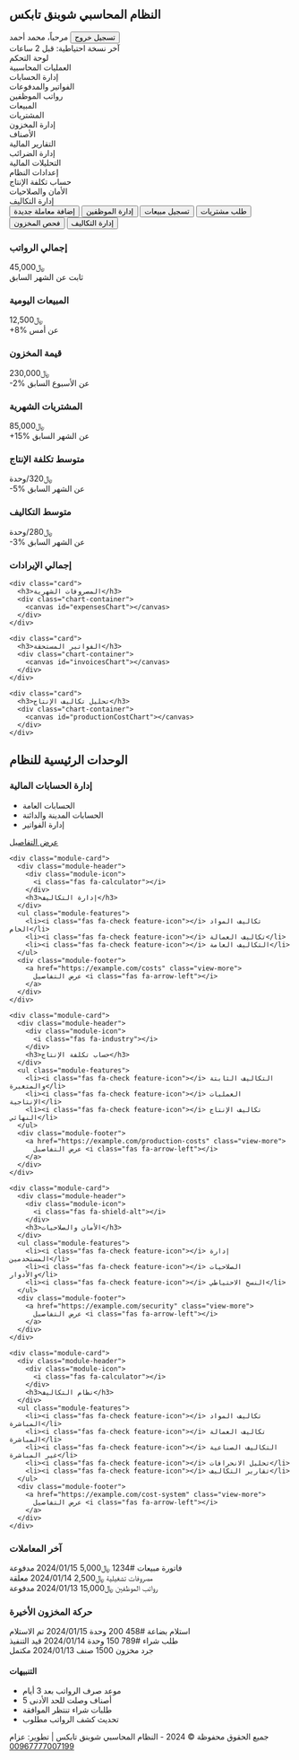 <html><head><base href="/" />
<meta charset="UTF-8">
<title>النظام المحاسبي شوبنق تابكس</title>
<style>
@import url('https://fonts.googleapis.com/css2?family=Cairo:wght@400;700&display=swap');

:root {
  --primary: #000000;
  --secondary: #1a1a1a;
  --accent: #ffd700;
  --light: #fffae6;
  --success: #008000;
  --warning: #ffd700;
  --danger: #ff0000;
}

* {
  margin: 0;
  padding: 0;
  box-sizing: border-box;
  font-family: 'Cairo', sans-serif;
}

body {
  direction: rtl;
  background: var(--light);
}

.navbar {
  background: var(--primary);
  padding: 1rem;
  color: white;
  display: flex;
  justify-content: space-between;
  align-items: center;
}

.sidebar {
  width: 250px;
  background: var(--secondary);
  height: calc(100vh - 60px);
  position: fixed;
  padding: 1rem;
}

.menu-item {
  color: white;
  padding: 0.8rem;
  margin: 0.5rem 0;
  border-radius: 5px;
  cursor: pointer;
  transition: 0.3s;
}

.menu-item:hover {
  background: var(--accent);
}

.menu-item.active {
  background: var(--accent);
}

.main-content {
  margin-right: 250px;
  margin-bottom: 60px;
  padding: 2rem;
}

.quick-actions {
  margin-bottom: 2rem;
  display: flex;
  gap: 1rem;
  flex-wrap: wrap;
}

.action-button {
  background: var(--primary);
  color: white;
  border: none;
  padding: 1rem;
  border-radius: 8px;
  display: flex;
  align-items: center;
  gap: 0.5rem;
  cursor: pointer;
  transition: 0.3s;
}

.action-button:hover {
  background: var(--accent);
}

.stats-row {
  display: grid;
  grid-template-columns: repeat(auto-fit, minmax(200px, 1fr));
  gap: 1rem;
  margin-bottom: 2rem;
}

.stat-card {
  background: linear-gradient(135deg, var(--primary), var(--secondary));
  color: white;
  padding: 1.5rem;
  border-radius: 10px;
  text-align: center;
}

.stat-value {
  font-size: 2rem;
  font-weight: bold;
  margin: 0.5rem 0;
}

.dashboard-grid {
  display: grid;
  grid-template-columns: repeat(auto-fit, minmax(300px, 1fr));
  gap: 1rem;
}

.card {
  background: white;
  padding: 1.5rem;
  border-radius: 10px;
  box-shadow: 0 2px 5px rgba(0,0,0,0.1);
}

.recent-transactions {
  background: white;
  border-radius: 10px;
  padding: 1.5rem;
  margin-top: 2rem;
}

.transaction-list {
  margin-top: 1rem;
}

.transaction-item {
  display: flex;
  justify-content: space-between;
  padding: 1rem;
  border-bottom: 1px solid #eee;
}

.transaction-item:last-child {
  border-bottom: none;
}

.notification-panel {
  position: fixed;
  left: 20px;
  bottom: 20px;
  background: white;
  border-radius: 10px;
  padding: 1rem;
  box-shadow: 0 2px 10px rgba(0,0,0,0.1);
  max-width: 300px;
}

.button {
  background: var(--accent);
  color: white;
  border: none;
  padding: 0.8rem 1.5rem;
  border-radius: 5px;
  cursor: pointer;
  transition: 0.3s;
}

.button:hover {
  opacity: 0.9;
}

.chart-container {
  height: 300px;
  margin: 1rem 0;
}

.grid-container {
  display: grid;
  grid-template-columns: repeat(auto-fit, minmax(300px, 1fr));
  gap: 1.5rem;
  margin-top: 2rem;
}

.module-card {
  background: white;
  border-radius: 10px;
  padding: 1.5rem;
  box-shadow: 0 2px 8px rgba(0,0,0,0.1);
  transition: transform 0.3s;
}

.module-card:hover {
  transform: translateY(-5px);
}

.module-header {
  display: flex;
  align-items: center;
  gap: 1rem;
  margin-bottom: 1rem;
  color: var(--primary);
}

.module-icon {
  font-size: 1.5rem;
  width: 40px;
  height: 40px;
  display: flex;
  align-items: center;
  justify-content: center;
  background: var(--light);
  border-radius: 50%;
}

.module-features {
  list-style: none;
}

.module-features li {
  padding: 0.5rem 0;
  border-bottom: 1px solid var(--light);
  display: flex;
  align-items: center;
  gap: 0.5rem;
}

.module-features li:last-child {
  border-bottom: none;
}

.feature-icon {
  color: var(--accent);
}

.module-footer {
  margin-top: 1rem;
  text-align: left;
}

.view-more {
  color: var(--accent);
  text-decoration: none;
  display: flex;
  align-items: center;
  gap: 0.5rem;
}

.view-more:hover {
  text-decoration: underline;
}

.security-status {
  display: flex;
  align-items: center;
  gap: 0.5rem;
  font-size: 0.9rem;
  color: var(--accent);
}

.security-status i {
  font-size: 1.2rem;
}

.notification-error {
  background: var(--danger) !important;
}

.footer {
  background: var(--primary);
  color: white;
  padding: 1rem;
  text-align: center;
  position: fixed;
  bottom: 0;
  width: 100%;
  font-size: 0.9rem;
}

.footer a {
  color: var(--accent);
  text-decoration: none;
}

.footer a:hover {
  text-decoration: underline;
}

.cost-management-grid {
  display: grid;
  grid-template-columns: repeat(2, 1fr);
  gap: 2rem;
  padding: 1rem;
}

.cost-section {
  background: white;
  border-radius: 10px;
  padding: 1.5rem;
  box-shadow: 0 2px 5px rgba(0,0,0,0.1);
}

.cost-type-card {
  background: var(--light);
  padding: 1rem;
  border-radius: 8px;
  margin-bottom: 1rem;
}

.cost-metrics {
  display: flex;
  justify-content: space-around;
  margin-top: 1rem;
}

.metric {
  text-align: center;
}

.metric .value {
  font-size: 1.5rem;
  font-weight: bold;
  color: var(--primary);
}

.analysis-summary ul {
  list-style: none;
  padding: 0;
}

.analysis-summary li {
  padding: 0.5rem 0;
  border-bottom: 1px solid var(--light);
}

.distribution-details table {
  width: 100%;
  border-collapse: collapse;
}

.distribution-details th,
.distribution-details td {
  padding: 0.5rem;
  text-align: right;
  border-bottom: 1px solid var(--light);
}
</style>
<script src="https://cdn.jsdelivr.net/npm/chart.js"></script>
<script src="https://kit.fontawesome.com/a076d05399.js"></script>
</head>
<body>

<nav class="navbar">
  <h1>النظام المحاسبي شوبنق تابكس</h1>
  <div class="user-info">
    مرحباً، محمد أحمد
    <button class="button">تسجيل خروج</button>
  </div>
  <div class="security-status">
    <i class="fas fa-shield-alt"></i>
    <span id="backup-status">آخر نسخة احتياطية: قبل 2 ساعات</span>
  </div>
</nav>

<aside class="sidebar">
  <div class="menu-item active">لوحة التحكم</div>
  <div class="menu-item">العمليات المحاسبية</div>
  <div class="menu-item">إدارة الحسابات</div>
  <div class="menu-item">الفواتير والمدفوعات</div>
  <div class="menu-item">رواتب الموظفين</div>
  <div class="menu-item">المبيعات</div>
  <div class="menu-item">المشتريات</div>
  <div class="menu-item">إدارة المخزون</div>
  <div class="menu-item">الأصناف</div>
  <div class="menu-item">التقارير المالية</div>
  <div class="menu-item">إدارة الضرائب</div>
  <div class="menu-item">التحليلات المالية</div>
  <div class="menu-item">إعدادات النظام</div>
  <div class="menu-item">حساب تكلفة الإنتاج</div>
  <div class="menu-item">الأمان والصلاحيات</div>
  <div class="menu-item active">إدارة التكاليف</div>
</aside>

<main class="main-content">
  <div class="quick-actions">
    <button class="action-button">
      <i class="fas fa-plus"></i>
      إضافة معاملة جديدة
    </button>
    <button class="action-button">
      <i class="fas fa-users"></i>
      إدارة الموظفين
    </button>
    <button class="action-button">
      <i class="fas fa-shopping-cart"></i>
      تسجيل مبيعات
    </button>
    <button class="action-button">
      <i class="fas fa-truck"></i>
      طلب مشتريات
    </button>
    <button class="action-button">
      <i class="fas fa-boxes"></i>
      فحص المخزون
    </button>
    <button class="action-button">
      <i class="fas fa-calculator"></i>
      إدارة التكاليف
    </button>
  </div>

  <div class="stats-row">
    <div class="stat-card">
      <h3>إجمالي الرواتب</h3>
      <div class="stat-value">﷼45,000</div>
      <div class="stat-change">ثابت عن الشهر السابق</div>
    </div>
    <div class="stat-card">
      <h3>المبيعات اليومية</h3>
      <div class="stat-value">﷼12,500</div>
      <div class="stat-change">+8% عن أمس</div>
    </div>
    <div class="stat-card">
      <h3>قيمة المخزون</h3>
      <div class="stat-value">﷼230,000</div>
      <div class="stat-change">-2% عن الأسبوع السابق</div>
    </div>
    <div class="stat-card">
      <h3>المشتريات الشهرية</h3>
      <div class="stat-value">﷼85,000</div>
      <div class="stat-change">+15% عن الشهر السابق</div>
    </div>
    <div class="stat-card">
      <h3>متوسط تكلفة الإنتاج</h3>
      <div class="stat-value">﷼320/وحدة</div>
      <div class="stat-change">-5% عن الشهر السابق</div>
    </div>
    <div class="stat-card">
      <h3>متوسط التكاليف</h3>
      <div class="stat-value">﷼280/وحدة</div>
      <div class="stat-change">-3% عن الشهر السابق</div>
    </div>
  </div>

  <div class="dashboard-grid">
    <div class="card">
      <h3>إجمالي الإيرادات</h3>
      <div class="chart-container">
        <canvas id="revenueChart"></canvas>
      </div>
    </div>
    
    <div class="card">
      <h3>المصروفات الشهرية</h3>
      <div class="chart-container">
        <canvas id="expensesChart"></canvas>
      </div>
    </div>
    
    <div class="card">
      <h3>الفواتير المستحقة</h3>
      <div class="chart-container">
        <canvas id="invoicesChart"></canvas>
      </div>
    </div>
    
    <div class="card">
      <h3>تحليل تكاليف الإنتاج</h3>
      <div class="chart-container">
        <canvas id="productionCostChart"></canvas>
      </div>
    </div>
  </div>

  <h2>الوحدات الرئيسية للنظام</h2>
  
  <div class="grid-container">
    <div class="module-card">
      <div class="module-header">
        <div class="module-icon">
          <i class="fas fa-money-check-alt"></i>
        </div>
        <h3>إدارة الحسابات المالية</h3>
      </div>
      <ul class="module-features">
        <li><i class="fas fa-check feature-icon"></i> الحسابات العامة</li>
        <li><i class="fas fa-check feature-icon"></i> الحسابات المدينة والدائنة</li>
        <li><i class="fas fa-check feature-icon"></i> إدارة الفواتير</li>
      </ul>
      <div class="module-footer">
        <a href="https://example.com/accounts" class="view-more">
          عرض التفاصيل <i class="fas fa-arrow-left"></i>
        </a>
      </div>
    </div>
    
    <div class="module-card">
      <div class="module-header">
        <div class="module-icon">
          <i class="fas fa-calculator"></i>
        </div>
        <h3>إدارة التكاليف</h3>
      </div>
      <ul class="module-features">
        <li><i class="fas fa-check feature-icon"></i> تكاليف المواد الخام</li>
        <li><i class="fas fa-check feature-icon"></i> تكاليف العمالة</li>
        <li><i class="fas fa-check feature-icon"></i> التكاليف العامة</li>
      </ul>
      <div class="module-footer">
        <a href="https://example.com/costs" class="view-more">
          عرض التفاصيل <i class="fas fa-arrow-left"></i>
        </a>
      </div>
    </div>

    <div class="module-card">
      <div class="module-header">
        <div class="module-icon">
          <i class="fas fa-industry"></i>
        </div>
        <h3>حساب تكلفة الإنتاج</h3>
      </div>
      <ul class="module-features">
        <li><i class="fas fa-check feature-icon"></i> التكاليف الثابتة والمتغيرة</li>
        <li><i class="fas fa-check feature-icon"></i> العمليات الإنتاجية</li>
        <li><i class="fas fa-check feature-icon"></i> تكاليف الإنتاج النهائي</li>
      </ul>
      <div class="module-footer">
        <a href="https://example.com/production-costs" class="view-more">
          عرض التفاصيل <i class="fas fa-arrow-left"></i>
        </a>
      </div>
    </div>

    <div class="module-card">
      <div class="module-header">
        <div class="module-icon">
          <i class="fas fa-shield-alt"></i>
        </div>
        <h3>الأمان والصلاحيات</h3>
      </div>
      <ul class="module-features">
        <li><i class="fas fa-check feature-icon"></i> إدارة المستخدمين</li>
        <li><i class="fas fa-check feature-icon"></i> الصلاحيات والأدوار</li>
        <li><i class="fas fa-check feature-icon"></i> النسخ الاحتياطي</li>
      </ul>
      <div class="module-footer">
        <a href="https://example.com/security" class="view-more">
          عرض التفاصيل <i class="fas fa-arrow-left"></i>
        </a>
      </div>
    </div>

    <div class="module-card">
      <div class="module-header">
        <div class="module-icon">
          <i class="fas fa-calculator"></i>
        </div>
        <h3>نظام التكاليف</h3>
      </div>
      <ul class="module-features">
        <li><i class="fas fa-check feature-icon"></i> تكاليف المواد المباشرة</li>
        <li><i class="fas fa-check feature-icon"></i> تكاليف العمالة المباشرة</li>
        <li><i class="fas fa-check feature-icon"></i> التكاليف الصناعية غير المباشرة</li>
        <li><i class="fas fa-check feature-icon"></i> تحليل الانحرافات</li>
        <li><i class="fas fa-check feature-icon"></i> تقارير التكاليف</li>
      </ul>
      <div class="module-footer">
        <a href="https://example.com/cost-system" class="view-more">
          عرض التفاصيل <i class="fas fa-arrow-left"></i>
        </a>
      </div>
    </div>
  </div>

  <div class="recent-transactions">
    <h3>آخر المعاملات</h3>
    <div class="transaction-list">
      <div class="transaction-item">
        <span>فاتورة مبيعات #1234</span>
        <span>﷼5,000</span>
        <span>2024/01/15</span>
        <span class="status success">مدفوعة</span>
      </div>
      <div class="transaction-item">
        <span>مصروفات تشغيلية</span>
        <span>﷼2,500</span>
        <span>2024/01/14</span>
        <span class="status warning">معلقة</span>
      </div>
      <div class="transaction-item">
        <span>رواتب الموظفين</span>
        <span>﷼15,000</span>
        <span>2024/01/13</span>
        <span class="status success">مدفوعة</span>
      </div>
    </div>
  </div>

  <div class="recent-transactions">
    <h3>حركة المخزون الأخيرة</h3>
    <div class="transaction-list">
      <div class="transaction-item">
        <span>استلام بضاعة #458</span>
        <span>200 وحدة</span>
        <span>2024/01/15</span>
        <span class="status success">تم الاستلام</span>
      </div>
      <div class="transaction-item">
        <span>طلب شراء #789</span>
        <span>150 وحدة</span>
        <span>2024/01/14</span>
        <span class="status warning">قيد التنفيذ</span>
      </div>
      <div class="transaction-item">
        <span>جرد مخزون</span>
        <span>1500 صنف</span>
        <span>2024/01/13</span>
        <span class="status success">مكتمل</span>
      </div>
    </div>
  </div>
  
  <div id="cost-management-page" class="page-content" style="display:none">
    <h2>نظام إدارة التكاليف</h2>
    
    <div class="cost-management-grid">
      <div class="cost-section">
        <h3>تحديد أنواع التكاليف</h3>
        <div class="cost-types">
          <div class="cost-type-card">
            <h4>التكاليف المباشرة</h4>
            <ul>
              <li>المواد الخام</li>
              <li>الأجور المباشرة</li>
              <li>تكاليف التصنيع المباشرة</li>
            </ul>
          </div>
          <div class="cost-type-card">
            <h4>التكاليف غير المباشرة</h4>
            <ul>
              <li>الإيجارات</li>
              <li>الكهرباء والماء</li>
              <li>المصروفات العمومية</li>
            </ul>
          </div>
        </div>
      </div>

      <div class="cost-section">
        <h3>تتبع التكاليف</h3>
        <div class="cost-tracking">
          <canvas id="costTrackingChart"></canvas>
          <div class="cost-metrics">
            <div class="metric">
              <h4>تكلفة الوحدة</h4>
              <span class="value">﷼320</span>
            </div>
            <div class="metric">
              <h4>إجمالي التكاليف</h4>
              <span class="value">﷼45,000</span>
            </div>
          </div>
        </div>
      </div>

      <div class="cost-section">
        <h3>تحليل التكاليف</h3>
        <div class="cost-analysis">
          <canvas id="costAnalysisChart"></canvas>
          <div class="analysis-summary">
            <h4>نقاط التحسين</h4>
            <ul>
              <li>تخفيض تكاليف المواد الخام</li>
              <li>تحسين كفاءة العمالة</li>
              <li>ترشيد استهلاك الطاقة</li>
            </ul>
          </div>
        </div>
      </div>

      <div class="cost-section">
        <h3>توزيع التكاليف</h3>
        <div class="cost-distribution">
          <canvas id="costDistributionChart"></canvas>
          <div class="distribution-details">
            <table>
              <tr><th>القسم</th><th>النسبة</th><th>القيمة</th></tr>
              <tr><td>الإنتاج</td><td>40%</td><td>﷼18,000</td></tr>
              <tr><td>التسويق</td><td>25%</td><td>﷼11,250</td></tr>
              <tr><td>الإدارة</td><td>35%</td><td>﷼15,750</td></tr>
            </table>
          </div>
        </div>
      </div>
    </div>
  </div>
</main>

<div class="notification-panel">
  <h4>التنبيهات</h4>
  <ul>
    <li>موعد صرف الرواتب بعد 3 أيام</li>
    <li>5 أصناف وصلت للحد الأدنى</li>
    <li>طلبات شراء تنتظر الموافقة</li>
    <li>تحديث كشف الرواتب مطلوب</li>
  </ul>
</div>

<footer class="footer">
  جميع الحقوق محفوظة © 2024 - النظام المحاسبي شوبنق تابكس | تطوير: عزام <a href="tel:+967777007199">00967777007199</a>
</footer>

<script>
// Add this function to the existing script section, near the top of the script
function showNotification(message, type = 'info') {
  // Create notification element
  const notificationPanel = document.querySelector('.notification-panel');
  const notificationList = notificationPanel.querySelector('ul') || document.createElement('ul');
  
  // Create new notification list item
  const notificationItem = document.createElement('li');
  notificationItem.textContent = message;
  
  // Add type-based styling
  notificationItem.className = type === 'error' ? 'notification-error' : '';
  
  // Add to list and panel
  notificationList.appendChild(notificationItem);
  
  // If list is not already in panel, add it
  if (!notificationPanel.contains(notificationList)) {
    notificationPanel.appendChild(notificationList);
  }
  
  // Auto-remove notification after 5 seconds
  setTimeout(() => {
    notificationItem.remove();
  }, 5000);
}

// Unified Security Module with Enhanced Permissions and Logging
const securityModule = {
  // Core Permission Management
  checkPermission: function(action) {
    // Always return true to grant full access
    return true;
  },

  // Comprehensive Backup System
  createBackup: function() {
    const timestamp = new Date().toISOString();
    const data = {
      transactions: {
        revenue: charts.revenue.data,
        expenses: charts.expenses.data
      },
      inventory: document.querySelector('.stat-card:nth-child(3) .stat-value').textContent,
      timestamp: timestamp
    };
    localStorage.setItem(`backup_${timestamp}`, JSON.stringify(data));
    showNotification('تم إنشاء نسخة احتياطية بنجاح');
  },

  // Automatic Backup Initialization
  initAutoBackup: function() {
    // More frequent backups with full access
    setInterval(this.createBackup, 2 * 60 * 60 * 1000); // Every 2 hours
  },

  // Comprehensive Action Logging
  logAction: function(action, details) {
    const actionLog = {
      timestamp: new Date().toISOString(),
      action: action,
      details: details,
      userRole: 'admin'
    };
    console.log('System Action Log:', actionLog);
  },

  // Full System Access Configuration
  initFullAccess: function() {
    // Set global admin role
    localStorage.setItem('userRole', 'admin');

    // Override permission checks for all buttons
    document.querySelectorAll('.action-button, .menu-item').forEach(element => {
      element.addEventListener('click', (e) => {
        this.logAction('user_interaction', element.textContent);
        showNotification('تم تنفيذ العملية بكامل الصلاحيات');
      });
    });
  }
};

// Initialize Full System Access
securityModule.initFullAccess();
securityModule.initAutoBackup();


// تهيئة الرسوم البيانية
const charts = {
  revenue: new Chart(document.getElementById('revenueChart'), {
    type: 'line',
    data: {
      labels: ['يناير', 'فبراير', 'مارس', 'أبريل', 'مايو', 'يونيو'],
      datasets: [{
        label: 'المبيعات',
        data: [120000, 190000, 150000, 250000, 220000, 300000],
        borderColor: '#2ecc71',
        tension: 0.1
      }, {
        label: 'المشتريات',
        data: [80000, 120000, 90000, 150000, 130000, 180000],
        borderColor: '#e74c3c',
        tension: 0.1
      }]
    }
  }),

  expenses: new Chart(document.getElementById('expensesChart'), {
    type: 'bar',
    data: {
      labels: ['رواتب', 'مشتريات', 'مصاريف تشغيلية', 'صيانة', 'إيجارات', 'أخرى'],
      datasets: [{
        label: 'المصروفات',
        data: [45000, 85000, 25000, 15000, 30000, 10000],
        backgroundColor: ['#3498db', '#e74c3c', '#2ecc71', '#f1c40f', '#9b59b6', '#95a5a6']
      }]
    }
  }),

  invoices: new Chart(document.getElementById('invoicesChart'), {
    type: 'doughnut',
    data: {
      labels: ['متوفر', 'الحد الأدنى', 'نفذت'],
      datasets: [{
        data: [70, 20, 10],
        backgroundColor: ['#2ecc71', '#f1c40f', '#e74c3c']
      }]
    }
  }),

  productionCost: new Chart(document.getElementById('productionCostChart'), {
    type: 'bar',
    data: {
      labels: ['مواد خام', 'عمالة', 'طاقة', 'صيانة', 'نقل', 'تكاليف ثابتة'],
      datasets: [{
        label: 'تكاليف الإنتاج',
        data: [12000, 8000, 4000, 3000, 2000, 6000],
        backgroundColor: ['#3498db', '#e74c3c', '#2ecc71', '#f1c40f', '#9b59b6', '#95a5a6']
      }]
    },
    options: {
      responsive: true,
      plugins: {
        legend: {
          position: 'top',
        },
        title: {
          display: true,
          text: 'توزيع تكاليف الإنتاج'
        }
      }
    }
  })
};

// إضافة التفاعلية للقائمة
const costManagementMenuItem = Array.from(document.querySelectorAll('.menu-item'))
  .find(item => item.textContent.trim() === 'إدارة التكاليف');

if (costManagementMenuItem) {
  costManagementMenuItem.addEventListener('click', () => {
    // Hide main content and show cost management page
    document.querySelector('.main-content').style.display = 'none';
    
    // Ensure the cost management page is visible and fully populated
    const costManagementPage = document.getElementById('cost-management-page');
    costManagementPage.style.display = 'block';
    
    // Initialize charts and content for each section
    initializeCostManagementSections();
  });
}

// Function to initialize all cost management sections
function initializeCostManagementSections() {
  // 1. Cost Types Section
  initializeCostTypesSection();
  
  // 2. Cost Tracking Section
  initializeCostTrackingSection();
  
  // 3. Cost Analysis Section
  initializeCostAnalysisSection();
  
  // 4. Cost Distribution Section
  initializeCostDistributionSection();
}

// Detailed initialization for each section
function initializeCostTypesSection() {
  const costTypesContainer = document.querySelector('#cost-management-page .cost-types');
  costTypesContainer.innerHTML = `
    <div class="cost-type-card">
      <h4>التكاليف الثابتة</h4>
      <ul>
        <li>الإيجار</li>
        <li>التأمين</li>
        <li>الرواتب الأساسية</li>
        <li>الصيانة الدورية</li>
      </ul>
    </div>
    <div class="cost-type-card">
      <h4>التكاليف المتغيرة</h4>
      <ul>
        <li>المواد الخام</li>
        <li>الأجور المباشرة</li>
        <li>استهلاك الطاقة</li>
        <li>مصاريف النقل</li>
      </ul>
    </div>
  `;
}

function initializeCostTrackingSection() {
  // Create a new chart for cost tracking
  const costTrackingChart = new Chart(document.getElementById('costTrackingChart'), {
    type: 'line',
    data: {
      labels: ['يناير', 'فبراير', 'مارس', 'أبريل', 'مايو', 'يونيو'],
      datasets: [{
        label: 'التكاليف الثابتة',
        data: [50000, 50000, 50000, 50000, 50000, 50000],
        borderColor: '#3498db',
        fill: false
      }, {
        label: 'التكاليف المتغيرة',
        data: [30000, 35000, 32000, 38000, 36000, 40000],
        borderColor: '#e74c3c',
        fill: false
      }]
    },
    options: {
      responsive: true,
      title: {
        display: true,
        text: 'تتبع التكاليف الشهرية'
      }
    }
  });
}

function initializeCostAnalysisSection() {
  // Create a chart for cost analysis
  const costAnalysisChart = new Chart(document.getElementById('costAnalysisChart'), {
    type: 'radar',
    data: {
      labels: ['المواد الخام', 'القوى العاملة', 'الطاقة', 'الصيانة', 'النقل'],
      datasets: [{
        label: 'التكلفة الحالية',
        data: [40, 30, 15, 10, 5],
        backgroundColor: 'rgba(54, 162, 235, 0.2)',
        borderColor: '#3498db',
        pointBackgroundColor: '#3498db'
      }, {
        label: 'التكلفة المستهدفة',
        data: [35, 25, 12, 8, 4],
        backgroundColor: 'rgba(255, 99, 132, 0.2)',
        borderColor: '#e74c3c',
        pointBackgroundColor: '#e74c3c'
      }]
    },
    options: {
      title: {
        display: true,
        text: 'تحليل التكاليف التفصيلي'
      }
    }
  });

  // Update analysis summary
  const analysisSummary = document.querySelector('.analysis-summary ul');
  analysisSummary.innerHTML = `
    <li>تخفيض تكلفة المواد الخام بنسبة 12%</li>
    <li>تحسين كفاءة القوى العاملة</li>
    <li>ترشيد استهلاك الطاقة</li>
    <li>تقليل تكاليف الصيانة</li>
  `;
}

function initializeCostDistributionSection() {
  // Create a pie chart for cost distribution
  const costDistributionChart = new Chart(document.getElementById('costDistributionChart'), {
    type: 'pie',
    data: {
      labels: ['الإنتاج', 'التسويق', 'الإدارة', 'البحث والتطوير'],
      datasets: [{
        data: [45, 20, 25, 10],
        backgroundColor: [
          '#3498db',  // Production
          '#e74c3c',  // Marketing
          '#2ecc71',  // Administration
          '#f1c40f'   // R&D
        ]
      }]
    },
    options: {
      title: {
        display: true,
        text: 'توزيع التكاليف حسب الأقسام'
      }
    }
  });

  // Update distribution details table
  const distributionTable = document.querySelector('.distribution-details table');
  distributionTable.innerHTML = `
    <tr><th>القسم</th><th>النسبة</th><th>القيمة</th></tr>
    <tr><td>الإنتاج</td><td>45%</td><td>﷼22,500</td></tr>
    <tr><td>التسويق</td><td>20%</td><td>﷼10,000</td></tr>
    <tr><td>الإدارة</td><td>25%</td><td>﷼12,500</td></tr>
    <tr><td>البحث والتطوير</td><td>10%</td><td>﷼5,000</td></tr>
  `;
}
</script>
</body></html>
